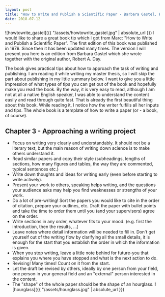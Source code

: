 ```yaml
---
layout: post
title: "How to Write and Publish a Scientific Paper - Barbara Gastel, Robert A. Day"
date: 2018-07-12
---
```

![howtowrite_gastel]({{ "/assets/howtowrite_gastel.jpg" | absolute_url }})
I would like to share a great book tip which I got from Marc: "How to Write and Publish a Scientific Paper". The first edition of this book was published in 1979. Since then it has been updated many times. The version I will present you here is an edition from Barbara Gastel which she wrote together with the original author, Robert A. Day.

The book gives practical tips about how to approach the task of writing and publishing. I am reading it while writing my master thesis, so I will skip the part about publishing in my little summary below. I want to give you a little impression of what types of tips you can get out of the book and hopefully make you read the book. By the way, it is very easy to read, although I am not at all a native English speaker, I was able to understand the content easily and read through quite fast. That is already the first beautiful thing about this book. While reading it, I notice how the writer fulfills all her inputs and tips. The whole book is a template of how to write a paper (or - a book, of course).

## Chapter 3 - Approaching a writing project
* Focus on writing very clearly and understandably. It should not be a literary text, but the main reason of writing down science is to make others understand it.
* Read similar papers and copy their style (subheadings, lengths of sections, how many figures and tables, the way they are commented, typical sentences etc.)
* Write down thoughts and ideas for writing early (even before starting to write actively).
* Present your work to others, speaking helps writing, and the questions your audience asks may help you find weaknesses or strengths of your work.
* Do a lot of pre-writing! Sort the papers you would like to cite in the order of citation, prepare your outlines, etc. Draft the paper with bullet points and take the time to order them until you (and your supervisors) agree on the order.
* Write sections in any order, whatever fits to your mood. (e.g. first the introduction, then the results, ...)
* Leave notes where detail information will be needed to fill in. Don't get yourself out of the writing flow by clarifying all the small details, it is enough for the start that you establish the order in which the information is given.
* When you stop writing, leave a little note behind for future-you that explains you where you have stopped and what is the next action to do.
* Revising! Many times! Count on it from the start.
* Let the draft be revised by others, ideally by one person from your field, one person in your general field and an "external" person interested in the content.
* The "shape" of the whole paper should be the shape of an hourglass. ![hourglass]({{ "/assets/hourglass.jpg" | absolute_url }})
